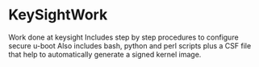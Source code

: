 # KeySightWork
Work done at keysight
Includes step by step procedures to configure secure u-boot
Also includes bash, python and perl scripts plus a CSF file 
that help to automatically generate a signed kernel image.
